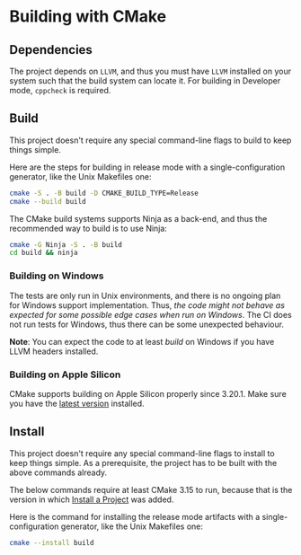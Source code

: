 # Building with CMake

## Dependencies
The project depends on `LLVM`, and thus you must have `LLVM` installed on your system
such that the build system can locate it.
For building in Developer mode, `cppcheck` is required.

## Build

This project doesn't require any special command-line flags to build to keep
things simple.

Here are the steps for building in release mode with a single-configuration
generator, like the Unix Makefiles one:

```sh
cmake -S . -B build -D CMAKE_BUILD_TYPE=Release
cmake --build build
```
The CMake build systems supports Ninja as a back-end, and thus the recommended
way to build is to use Ninja:

```sh
cmake -G Ninja -S . -B build
cd build && ninja
```

### Building on Windows

The tests are only run in Unix environments, and there is no ongoing plan for
Windows support implementation. Thus, *the code might not behave as expected for
some possible edge cases when run on Windows*.
The CI does not run tests for Windows, thus there can be some unexpected behaviour.

**Note**: You can expect the code to at least _build_ on Windows if you have LLVM headers installed.

### Building on Apple Silicon

CMake supports building on Apple Silicon properly since 3.20.1. Make sure you
have the [latest version][1] installed.

## Install

This project doesn't require any special command-line flags to install to keep
things simple. As a prerequisite, the project has to be built with the above
commands already.

The below commands require at least CMake 3.15 to run, because that is the
version in which [Install a Project][2] was added.

Here is the command for installing the release mode artifacts with a
single-configuration generator, like the Unix Makefiles one:

```sh
cmake --install build
```

[1]: https://cmake.org/download/
[2]: https://cmake.org/cmake/help/latest/manual/cmake.1.html#install-a-project
